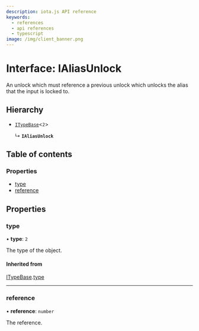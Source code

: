 ```yaml
---
description: iota.js API reference
keywords:
  - references
  - api references
  - typescript
image: /img/client_banner.png
---
```


# Interface: IAliasUnlock

An unlock which must reference a previous unlock which unlocks the alias that the input is locked to.

## Hierarchy

- [`ITypeBase`](ITypeBase.md)<`2`\>

  ↳ **`IAliasUnlock`**

## Table of contents

### Properties

- [type](IAliasUnlock.md#type)
- [reference](IAliasUnlock.md#reference)

## Properties

### type

• **type**: `2`

The type of the object.

#### Inherited from

[ITypeBase](ITypeBase.md).[type](ITypeBase.md#type)

---

### reference

• **reference**: `number`

The reference.
